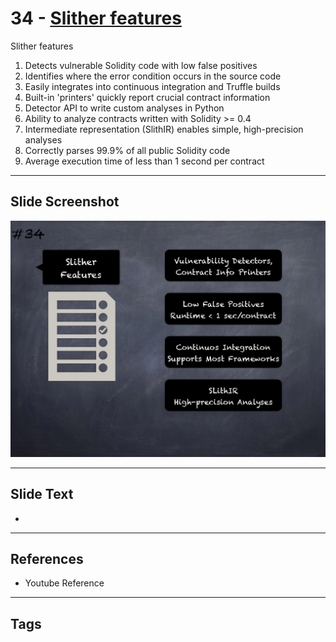 
# 34 - [Slither features](./Slither%20features.md)

Slither features


1.  Detects vulnerable Solidity code with low false positives
2.  Identifies where the error condition occurs in the source code
3.  Easily integrates into continuous integration and Truffle builds
4.  Built-in 'printers' quickly report crucial contract information
5.  Detector API to write custom analyses in Python
6.  Ability to analyze contracts written with Solidity >= 0.4
7.  Intermediate representation (SlithIR) enables simple, high-precision analyses
8.  Correctly parses 99.9% of all public Solidity code
9.  Average execution time of less than 1 second per contract


___
## Slide Screenshot
![034.png](../../images/6.%20Audit%20Techniques%20and%20Tools%20101/034.png)
___
## Slide Text
- 
___
## References
- Youtube Reference
___
## Tags
